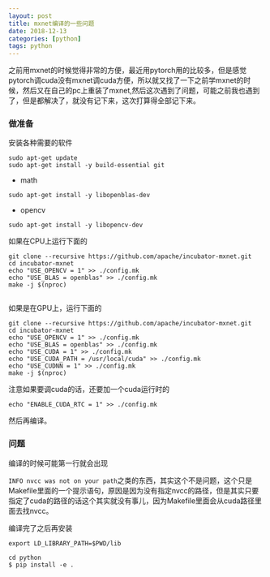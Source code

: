```yaml
---
layout: post
title: mxnet编译的一些问题
date: 2018-12-13
categories: [python]
tags: python
---
```

<!--more-->

之前用mxnet的时候觉得非常的方便，最近用pytorch用的比较多，但是感觉pytorch调cuda没有mxnet调cuda方便，所以就又找了一下之前学mxnet的时候，然后又在自己的pc上重装了mxnet,然后这次遇到了问题，可能之前我也遇到了，但是都解决了，就没有记下来，这次打算得全部记下来。

### 做准备

安装各种需要的软件

```
sudo apt-get update
sudo apt-get install -y build-essential git

```

* math 

```
sudo apt-get install -y libopenblas-dev

```
* opencv

```
sudo apt-get install -y libopencv-dev

```

如果在CPU上运行下面的

```
git clone --recursive https://github.com/apache/incubator-mxnet.git
cd incubator-mxnet
echo "USE_OPENCV = 1" >> ./config.mk
echo "USE_BLAS = openblas" >> ./config.mk
make -j $(nproc)


```

如果是在GPU上，运行下面的

```
git clone --recursive https://github.com/apache/incubator-mxnet.git
cd incubator-mxnet
echo "USE_OPENCV = 1" >> ./config.mk
echo "USE_BLAS = openblas" >> ./config.mk
echo "USE_CUDA = 1" >> ./config.mk
echo "USE_CUDA_PATH = /usr/local/cuda" >> ./config.mk
echo "USE_CUDNN = 1" >> ./config.mk
make -j $(nproc)
```

注意如果要调cuda的话，还要加一个cuda运行时的

`echo "ENABLE_CUDA_RTC = 1" >> ./config.mk`

然后再编译。

### 问题
编译的时候可能第一行就会出现

`INFO nvcc was not on your path`之类的东西，其实这个不是问题，这个只是Makefile里面的一个提示语句，原因是因为没有指定nvcc的路径，但是其实只要指定了cuda的路径的话这个其实就没有事儿，因为Makefile里面会从cuda路径里面去找nvcc。

编译完了之后再安装

```
export LD_LIBRARY_PATH=$PWD/lib

cd python
$ pip install -e .

```
